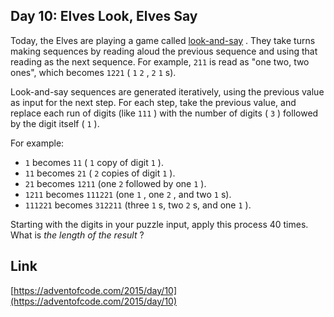 ## Day 10: Elves Look, Elves Say

Today, the Elves are playing a game called [look-and-say](https://en.wikipedia.org/wiki/Look-and-say_sequence) . They take turns making sequences by reading aloud the previous sequence and using that reading as the next sequence. For example, `211` is read as "one two, two ones", which becomes `1221` ( `1` `2` , `2` `1` s).

Look-and-say sequences are generated iteratively, using the previous value as input for the next step. For each step, take the previous value, and replace each run of digits (like `111` ) with the number of digits ( `3` ) followed by the digit itself ( `1` ).

For example:

- `1` becomes `11` ( `1` copy of digit `1` ).
- `11` becomes `21` ( `2` copies of digit `1` ).
- `21` becomes `1211` (one `2` followed by one `1` ).
- `1211` becomes `111221` (one `1` , one `2` , and two `1` s).
- `111221` becomes `312211` (three `1` s, two `2` s, and one `1` ).

Starting with the digits in your puzzle input, apply this process 40 times. What is _the length of the result_ ?

## Link

[https://adventofcode.com/2015/day/10](https://adventofcode.com/2015/day/10)
